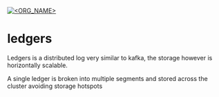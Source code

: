 [![<ORG_NAME>](https://circleci.com/gh/yehohanan7/ledgers.svg?style=svg)](<LINK>)

# ledgers
Ledgers is a distributed log very similar to kafka, the storage however is horizontally scalable. 

A single ledger is broken into multiple segments and stored across the cluster avoiding storage hotspots
